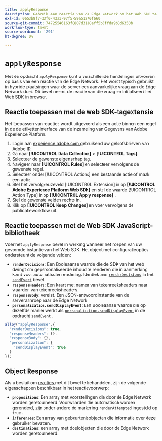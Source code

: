 ```yaml
---
title: applyResponse
description: Gebruik een reactie van de Edge Network om het Web SDK te initialiseren.
exl-id: 0653b8f7-33f0-43a1-97f5-59a51270f660
source-git-commit: 74725546163f0807d3188aff5b5ffda9b8d6350b
workflow-type: tm+mt
source-wordcount: '291'
ht-degree: 0%

---
```


# `applyResponse`

Met de opdracht `applyResponse` kunt u verschillende handelingen uitvoeren op basis van een reactie van de Edge Network. Het wordt typisch gebruikt in hybride plaatsingen waar de server een aanvankelijke vraag aan de Edge Network doet. Dit bevel neemt de reactie van die vraag en initialiseert het Web SDK in browser.

## Reactie toepassen met de web SDK-tagextensie

Het toepassen van reacties wordt uitgevoerd als een actie binnen een regel in de de etiketteninterface van de Inzameling van Gegevens van Adobe Experience Platform.

1. Login aan [ experience.adobe.com ](https://experience.adobe.com) gebruikend uw geloofsbrieven van Adobe ID.
1. Ga naar **[!UICONTROL Data Collection]** > **[!UICONTROL Tags]**.
1. Selecteer de gewenste eigenschap tag.
1. Navigeer naar **[!UICONTROL Rules]** en selecteer vervolgens de gewenste regel.
1. Selecteer onder [!UICONTROL Actions] een bestaande actie of maak een actie.
1. Stel het vervolgkeuzeveld [!UICONTROL Extension] in op **[!UICONTROL Adobe Experience Platform Web SDK]** en stel de waarde [!UICONTROL Action Type] in op **[!UICONTROL Apply response]** .
1. Stel de gewenste velden rechts in.
1. Klik op **[!UICONTROL Keep Changes]** en voer vervolgens de publicatieworkflow uit.

## Reactie toepassen met de Web SDK JavaScript-bibliotheek

Voer het `applyResponse` bevel in werking wanneer het roepen van uw gevormde instantie van het Web SDK. Het object met configuratieopties ondersteunt de volgende velden:

* **`renderDecisions`**: Een Booleaanse waarde die de SDK van het web dwingt om gepersonaliseerde inhoud te renderen die in aanmerking komt voor automatische rendering. Identiek aan [`renderDecisions`](sendevent/renderdecisions.md) in het [`sendEvent`](sendevent/overview.md) bevel.
* **`responseHeaders`**: Een kaart met namen van tekenreeksheaders naar waarden van tekenreeksheaders.
* **`responseBody`**: vereist. Een JSON-antwoordinstantie van de serveraanroep naar de Edge Network.
* **`personalization.sendDisplayEvent`**: Een Booleaanse waarde die op dezelfde manier werkt als [`personalization.sendDisplayEvent`](sendevent/personalization.md) in de opdracht `sendEvent` .

```js
alloy("applyResponse",{
  "renderDecisions": true,
  "responseHeaders": {},
  "responseBody": {},
  "personalization": {
    "sendDisplayEvent": true
  }
});
```

## Object Response

Als u besluit om [ reacties ](command-responses.md) met dit bevel te behandelen, zijn de volgende eigenschappen beschikbaar in het reactievoorwerp:

* **`propositions`**: Een array met voorstellingen die door de Edge Network worden geretourneerd. Voorwaarden die automatisch worden gerenderd, zijn onder andere de markering `renderAttempted` ingesteld op `true` .
* **`inferences`**: Een array van gebeurtenisobjecten die informatie over deze gebruiker bevatten.
* **`destinations`**: een array met doelobjecten die door de Edge Network worden geretourneerd.
